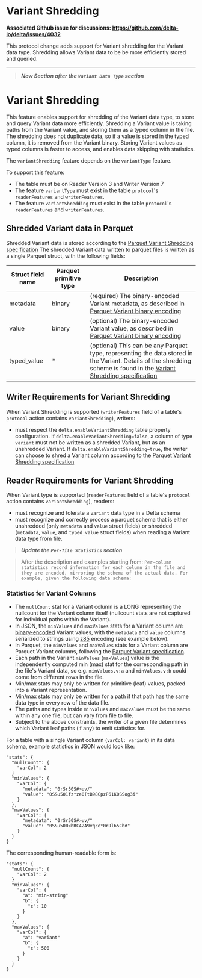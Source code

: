 # Variant Shredding
**Associated Github issue for discussions: https://github.com/delta-io/delta/issues/4032**

This protocol change adds support for Variant shredding for the Variant data type.
Shredding allows Variant data to be be more efficiently stored and queried.

--------

> ***New Section after the `Variant Data Type` section***

# Variant Shredding

This feature enables support for shredding of the Variant data type, to store and query Variant data more efficiently.
Shredding a Variant value is taking paths from the Variant value, and storing them as a typed column in the file.
The shredding does not duplicate data, so if a value is stored in the typed column, it is removed from the Variant binary.
Storing Variant values as typed columns is faster to access, and enables data skipping with statistics.

The `variantShredding` feature depends on the `variantType` feature.

To support this feature:
- The table must be on Reader Version 3 and Writer Version 7
- The feature `variantType` must exist in the table `protocol`'s `readerFeatures` and `writerFeatures`.
- The feature `variantShredding` must exist in the table `protocol`'s `readerFeatures` and `writerFeatures`.

## Shredded Variant data in Parquet

Shredded Variant data is stored according to the [Parquet Variant Shredding specification](https://github.com/apache/parquet-format/blob/master/VariantShredding.md)
The shredded Variant data written to parquet files is written as a single Parquet struct, with the following fields:

Struct field name | Parquet primitive type | Description
-|-|-
metadata | binary | (required) The binary-encoded Variant metadata, as described in [Parquet Variant binary encoding](https://github.com/apache/parquet-format/blob/master/VariantEncoding.md)
value | binary | (optional) The binary-encoded Variant value, as described in [Parquet Variant binary encoding](https://github.com/apache/parquet-format/blob/master/VariantEncoding.md)
typed_value | * | (optional) This can be any Parquet type, representing the data stored in the Variant. Details of the shredding scheme is found in the [Variant Shredding specification](https://github.com/apache/parquet-format/blob/master/VariantShredding.md)

## Writer Requirements for Variant Shredding

When Variant Shredding is supported (`writerFeatures` field of a table's `protocol` action contains `variantShredding`), writers:
- must respect the `delta.enableVariantShredding` table property configuration. If `delta.enableVariantShredding=false`, a column of type `variant` must not be written as a shredded Variant, but as an unshredded Variant. If `delta.enableVariantShredding=true`, the writer can choose to shred a Variant column according to the [Parquet Variant Shredding specification](https://github.com/apache/parquet-format/blob/master/VariantShredding.md)

## Reader Requirements for Variant Shredding

When Variant type is supported (`readerFeatures` field of a table's `protocol` action contains `variantShredding`), readers:
- must recognize and tolerate a `variant` data type in a Delta schema
- must recognize and correctly process a parquet schema that is either unshredded (only `metadata` and `value` struct fields) or shredded (`metadata`, `value`, and `typed_value` struct fields) when reading a Variant data type from file.

> ***Update the `Per-file Statistics` section***

> After the description and examples starting from: `Per-column statistics record information for each column in the file and they are encoded, mirroring the schema of the actual data. For example, given the following data schema:`

### Statistics for Variant Columns

- The `nullCount` stat for a Variant column is a LONG representing the nullcount for the Variant column itself (nullcount stats are not captured for individual paths within the Variant).
- In JSON, the `minValues` and `maxValues` stats for a Variant column are [binary-encoded](https://github.com/apache/parquet-format/blob/master/VariantEncoding.md) Variant values, with the `metadata` and `value` columns serialized to strings using [z85](https://rfc.zeromq.org/spec/32/) encoding (see example below).
- In Parquet, the `minValues` and `maxValues` stats for a Variant column are Parquet Variant columns, following the [Parquet Variant specification](https://github.com/apache/parquet-format/blob/master/VariantShredding.md).
- Each path in the Variant `minValues` (`maxValues`) value is the independently computed min (max) stat for the corresponding path in the file's Variant data, so e.g. `minValues.v:a` and `minValues.v:b` could come from different rows in the file.
- Min/max stats may only be written for primitive (leaf) values, packed into a Variant representation.
- Min/max stats may only be written for a path if that path has the same data type in every row of the data file.
- The paths and types inside `minValues` and `maxValues` must be the same within any one file, but can vary from file to file.
- Subject to the above constraints, the writer of a given file determines which Variant leaf paths (if any) to emit statistics for.

For a table with a single Variant column (`varCol: variant`) in its data schema, example statistics in JSON would look like:

```
"stats": {
  "nullCount": {
    "varCol": 2
  }
  "minValues": {
    "varCol": {
      "metadata": "0rSr50S#>uv/"
      "value": "0S&u501fz*ze0(tB98CpzF61K0SSog3i"
    }
  },
  "maxValues": {
    "varCol": {
      "metadata": "0rSr50S#>uv/"
      "value": "0S&u500<bRC42A9vqZe*0rJl65Cb#"
    }
  }
}
```
The corresponding human-readable form is:
```
"stats": {
  "nullCount": {
    "varCol": 2
  }
  "minValues": {
    "varCol": {
      "a": "min-string"
      "b": {
        "c": 10
      }
    }
  },
  "maxValues": {
    "varCol": {
      "a": "variant"
      "b": {
        "c": 500
      }
    }
  }
}
```
